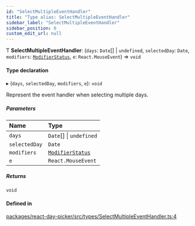 ```yaml
---
id: "SelectMultipleEventHandler"
title: "Type alias: SelectMultipleEventHandler"
sidebar_label: "SelectMultipleEventHandler"
sidebar_position: 0
custom_edit_url: null
---
```


Ƭ **SelectMultipleEventHandler**: (`days`: `Date`[] \| `undefined`, `selectedDay`: `Date`, `modifiers`: [`ModifierStatus`](ModifierStatus), `e`: `React.MouseEvent`) => `void`

#### Type declaration

▸ (`days`, `selectedDay`, `modifiers`, `e`): `void`

Represent the event handler when selecting multiple days.

##### Parameters

| Name | Type |
| :------ | :------ |
| `days` | `Date`[] \| `undefined` |
| `selectedDay` | `Date` |
| `modifiers` | [`ModifierStatus`](ModifierStatus) |
| `e` | `React.MouseEvent` |

##### Returns

`void`

#### Defined in

[packages/react-day-picker/src/types/SelectMultipleEventHandler.ts:4](https://github.com/gpbl/react-day-picker/blob/0df406c0/packages/react-day-picker/src/types/SelectMultipleEventHandler.ts#L4)
